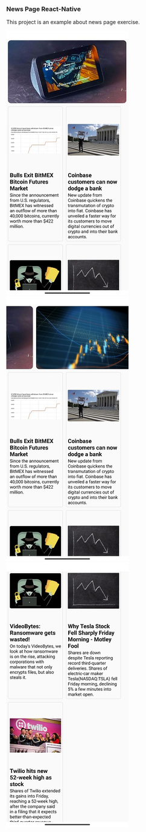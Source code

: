 ### News Page React-Native

This project is an example about news page exercise.

![News Page Photo1](https://github.com/omur8819/ReactNative-newsApp/blob/main/newsApp/src/projectImagesAndVideo/image1.jpg)
![News Page Photo2](https://github.com/omur8819/ReactNative-newsApp/blob/main/newsApp/src/projectImagesAndVideo/image2.jpg)
![News Page Photo3](https://github.com/omur8819/ReactNative-newsApp/blob/main/newsApp/src/projectImagesAndVideo/image3.jpg)



